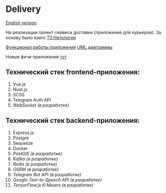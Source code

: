 # Delivery

[English version](https://github.com/stanis1avs/delivery_frontend/blob/main/README-en.md) 

На реализации проект сервиса доставки (приложение для курьеров). За основу было взято [ТЗ Нетологии]([https://github.com/netology-code/fjs-diplom](https://github.com/netology-code/ndse-diplom))

[Функционал работы приложения](https://github.com/stanis1avs/delivery_frontend/blob/main/FUNCTIONAL.md)
[UML диаграммы](https://github.com/stanis1avs/delivery_frontend/blob/main/UML.md)

Новые фичи приложения [тут](https://github.com/users/stanis1avs/projects/4)

## Технический стек frontend-приложения:

1. Vue.js
2. Nuxt.js
3. SCSS
4. Telegram Auth API
5. _WebSocket (в разработке)_

## Технический стек backend-приложения:

1. Express.js
2. Postgre
3. Sequelize
4. Docker
5. _PostGIS (в разработке)_
6. _Kafka  (в разработке)_
7. _Redis (в разработке)_
8. _OSRM (в разработке)_
9. _Telegram Bot API (в разработке)_
10. _Google Text-to-Speech API (в разработке)_
11. _TensorFlow.js K-Means (в разработке)_

